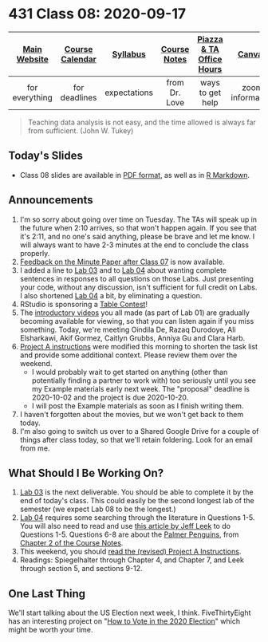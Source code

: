 # 431 Class 08: 2020-09-17

[Main Website](https://thomaselove.github.io/431/) | [Course Calendar](https://thomaselove.github.io/431/calendar.html) | [Syllabus](https://thomaselove.github.io/431-2020-syllabus/) | [Course Notes](https://thomaselove.github.io/431-notes/) | [Piazza & TA Office Hours](https://thomaselove.github.io/431/contact.html) | [Canvas](https://canvas.case.edu) | [Data and Code](https://thomaselove.github.io/431/data_index.html)
:-----------: | :--------------: | :----------: | :---------: | :-------------: | :-----------: | :------------:
for everything | for deadlines | expectations | from Dr. Love | ways to get help | zoom information | for downloads

> Teaching data analysis is not easy, and the time allowed is always far from sufficient. (John W. Tukey)

## Today's Slides

- Class 08 slides are available in [PDF format](https://github.com/THOMASELOVE/431-2020/blob/master/classes/class08/431_class-08-slides_2020.pdf), as well as in [R Markdown](https://github.com/THOMASELOVE/431-2020/blob/master/classes/class08/431_class-08-slides_2020.Rmd).

## Announcements

1. I'm so sorry about going over time on Tuesday. The TAs will speak up in the future when 2:10 arrives, so that won't happen again. If you see that it's 2:11, and no one's said anything, please be brave and let me know. I will always want to have 2-3 minutes at the end to conclude the class properly.
2. [Feedback on the Minute Paper after Class 07](http://bit.ly/431-2020-minute-07-feedback) is now available.
3. I added a line to [Lab 03](https://github.com/THOMASELOVE/431-2020/blob/master/labs/lab03/lab03.md) and to [Lab 04](https://github.com/THOMASELOVE/431-2020/blob/master/labs/lab04/lab04.md) about wanting complete sentences in responses to all questions on those Labs. Just presenting your code, without any discussion, isn't sufficient for full credit on Labs. I also shortened [Lab 04](https://github.com/THOMASELOVE/431-2020/blob/master/labs/lab04/lab04.md) a bit, by eliminating a question.
4. RStudio is sponsoring a [Table Contest](https://blog.rstudio.com/2020/09/15/announcing-the-2020-rstudio-table-contest/)!
5. The [introductory videos](https://drive.google.com/drive/folders/1j35B6f_9fHyK8PT2LwRy172qD5Cx0U_j?usp=sharing) you all made (as part of Lab 01) are gradually becoming available for viewing, so that you can listen again if you miss something. Today, we're meeting Oindila De, Razaq Durodoye, Ali Elsharkawi, Akif Gormez, Caitlyn Grubbs, Anniya Gu and Clara Harb.
6. [Project A instructions](https://thomaselove.github.io/431-2020-projectA/) were modified this morning to shorten the task list and provide some additional context. Please review them over the weekend.
    - I would probably wait to get started on anything (other than potentially finding a partner to work with) too seriously until you see my Example materials early next week. The "proposal" deadline is 2020-10-02 and the project is due 2020-10-20.
    - I will post the Example materials as soon as I finish writing them.
7. I haven't forgotten about the movies, but we won't get back to them today.
8. I'm also going to switch us over to a Shared Google Drive for a couple of things after class today, so that we'll retain foldering. Look for an email from me.

## What Should I Be Working On?

1. [Lab 03](https://github.com/THOMASELOVE/431-2020/blob/master/labs/lab03/lab03.md) is the next deliverable. You should be able to complete it by the end of today's class. This could easily be the second longest lab of the semester (we expect Lab 08 to be the longest.)
2. [Lab 04](https://github.com/THOMASELOVE/431-2020/blob/master/labs/lab04/lab04.md) requires some searching through the literature in Questions 1-5. You will also need to read and use [this article by Jeff Leek](https://fivethirtyeight.com/features/a-formula-for-decoding-health-news/) to do Questions 1-5. Questions 6-8 are about the [Palmer Penguins](https://github.com/allisonhorst/palmerpenguins), from [Chapter 2 of the Course Notes](https://thomaselove.github.io/431-notes/looking-at-the-palmer-penguins.html).
3. This weekend, you should [read the (revised) Project A Instructions](https://thomaselove.github.io/431-2020-projectA/). 
4. Readings: Spiegelhalter through Chapter 4, and Chapter 7, and Leek through section 5, and sections 9-12.

## One Last Thing

We'll start talking about the US Election next week, I think. FiveThirtyEight has an interesting project on "[How to Vote in the 2020 Election](https://projects.fivethirtyeight.com/how-to-vote-2020/)" which might be worth your time.



